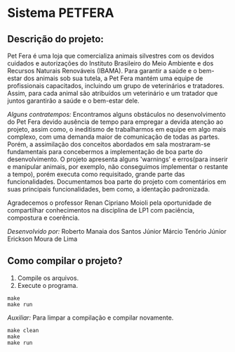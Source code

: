 # Sistema PETFERA

## Descrição do projeto:
Pet Fera é uma loja que comercializa animais silvestres com os devidos cuidados e autorizações do
Instituto Brasileiro do Meio Ambiente e dos Recursos Naturais Renováveis (IBAMA). Para garantir
a saúde e o bem-estar dos animais sob sua tutela, a Pet Fera mantém uma equipe de profissionais
capacitados, incluindo um grupo de veterinários e tratadores. Assim, para cada animal são
atribuídos um veterinário e um tratador que juntos garantirão a saúde e o bem-estar dele.

*Alguns contratempos:*
Encontramos alguns obstáculos no desenvolvimento do Pet Fera devido ausência de tempo para empregar a devida atenção ao projeto, assim como, o ineditismo
de trabalharmos em equipe em algo mais complexo, com uma demanda maior de comunicação de todas as partes. Porém, a assimilação dos conceitos abordados em sala
mostraram-se fundamentais para concebermos a implementação de boa parte do desenvolvimento. O projeto apresenta alguns 'warnings' e erros(para inserir e manipular animais, por exemplo, não conseguimos implementar o restante a tempo), porém executa como requisitado, grande parte das funcionalidades. Documentamos boa parte do projeto com comentários em suas principais funcionalidades, bem como, a identação padronizada.

Agradecemos o professor Renan Cipriano Moioli pela oportunidade de compartilhar conhecimentos na disciplina de LP1 com paciência, compostura e coerência.

*Desenvolvido por:*
Roberto Manaia dos Santos Júnior
Márcio Tenório Júnior
Erickson Moura de Lima

## Como compilar o projeto?

1. Compile os arquivos.
2. Execute o programa.

```console
make
make run
```

*Auxiliar:* Para limpar a compilação e compilar novamente.

```console
make clean
make
make run
```

